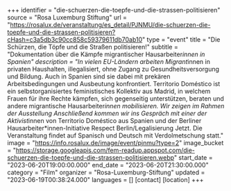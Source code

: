 +++
identifier = "die-schuerzen-die-toepfe-und-die-strassen-politisieren"
source = "Rosa Luxemburg Stiftung"
url = "https://rosalux.de/veranstaltung/es_detail/PJNMU/die-schuerzen-die-toepfe-und-die-strassen-politisieren?cHash=c3a5db3c90cc858c59379611db70ab10"
type = "event"
title = "Die Schürzen, die Töpfe und die Straßen politisieren!"
subtitle = "Dokumentation über die Kämpfe migrantischer Hausarbeiter*innen in Spanien"
description = "In vielen EU-Ländern arbeiten Migrant*innen in privaten Haushalten, illegalisiert, ohne Zugang zu Gesundheitsversorgung und Bildung. Auch in Spanien sind sie dabei mit prekären Arbeitsbedingungen und Ausbeutung konfrontiert. Territorio Doméstico ist ein selbstorganisiertes feministisches Kollektiv aus Madrid, in welchem Frauen für ihre Rechte kämpfen, sich gegenseitig unterstützen, beraten und andere migrantische Hausarbeiter*innen mobilisieren. 
Wir zeigen im Rahmen der Ausstellung 
Anschließend kommen wir ins Gespräch mit einer der Aktivist*innen von Territorio Doméstico aus Spanien und der Berliner Hausarbeiter*innen-Initiative Respect Berlin/Legalisierung Jetzt.
Die Veranstaltung findet auf Spanisch und Deutsch mit Verdolmetschung statt."
image = "https://info.rosalux.de/image/event/pjnmu?type=2"
image_bucket = "https://storage.googleapis.com/fem-readup.appspot.com/die-schuerzen-die-toepfe-und-die-strassen-politisieren.webp"
start_date = "2023-06-20T19:00:00.000"
end_date = "2023-06-20T21:30:00.000"
category = "Film"
organizer = "Rosa-Luxemburg-Stiftung"
updated = "2023-06-19T00:38:24.000"
languages = []
[contact]
[location]
+++